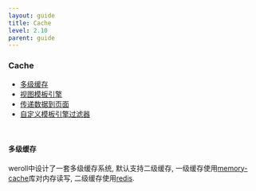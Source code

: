 ```yaml
---
layout: guide
title: Cache
level: 2.10
parent: guide
---
```


<h3>Cache</h3>
<ul class="guide_index">
    <li><a href="#intro">多级缓存</a></li>
    <li><a href="#template">视图模板引擎</a></li>
    <li><a href="#data">传递数据到页面</a></li>
    <li><a href="#filter">自定义模板引擎过滤器</a></li>
</ul>
<br>
<h4><a name="intro">多级缓存</a></h4>
weroll中设计了一套多级缓存系统, 默认支持二级缓存, 一级缓存使用<a href="https://www.npmjs.com/package/memory-cache" target="_blank">memory-cache</a>库对内存读写, 二级缓存使用<a href="https://www.npmjs.com/package/redis" target="_blank">redis</a>.
<br>


